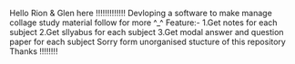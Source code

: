 Hello Rion & Glen here !!!!!!!!!!!!!
Devloping a software to make manage collage study material follow for more ^_^
Feature:-
1.Get notes for each subject
2.Get sllyabus for each subject
3.Get modal answer and question paper for each subject
Sorry form unorganised stucture of this repository 
Thanks !!!!!!!!